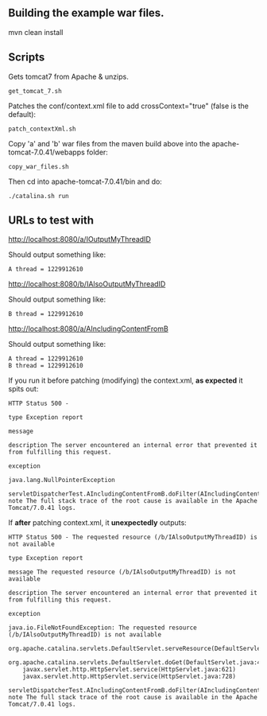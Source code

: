 ## Building the example war files.

mvn clean install

## Scripts 

Gets tomcat7 from Apache & unzips.

    get_tomcat_7.sh

Patches the conf/context.xml file to add crossContext="true" (false is the default):

    patch_contextXml.sh

Copy 'a' and 'b' war files from the maven build above into the apache-tomcat-7.0.41/webapps folder:

    copy_war_files.sh

Then cd into apache-tomcat-7.0.41/bin and do:

    ./catalina.sh run

## URLs to test with

[http://localhost:8080/a/IOutputMyThreadID](http://localhost:8080/a/IOutputMyThreadID)

Should output something like:

    A thread = 1229912610

[http://localhost:8080/b/IAlsoOutputMyThreadID](http://localhost:8080/b/IAlsoOutputMyThreadID)

Should output something like:

    B thread = 1229912610

[http://localhost:8080/a/AIncludingContentFromB](http://localhost:8080/a/AIncludingContentFromB)

Should output something like:

    A thread = 1229912610
    B thread = 1229912610

If you run it before patching (modifying) the context.xml, **as expected** it spits out:

    HTTP Status 500 -
    
    type Exception report
    
    message
    
    description The server encountered an internal error that prevented it from fulfilling this request.
    
    exception
    
    java.lang.NullPointerException
    	servletDispatcherTest.AIncludingContentFromB.doFilter(AIncludingContentFromB.java:23)
    note The full stack trace of the root cause is available in the Apache Tomcat/7.0.41 logs.

If **after** patching context.xml, it **unexpectedly** outputs:

    HTTP Status 500 - The requested resource (/b/IAlsoOutputMyThreadID) is not available
    
    type Exception report
    
    message The requested resource (/b/IAlsoOutputMyThreadID) is not available
    
    description The server encountered an internal error that prevented it from fulfilling this request.
    
    exception
    
    java.io.FileNotFoundException: The requested resource (/b/IAlsoOutputMyThreadID) is not available
    	org.apache.catalina.servlets.DefaultServlet.serveResource(DefaultServlet.java:776)
    	org.apache.catalina.servlets.DefaultServlet.doGet(DefaultServlet.java:411)
    	javax.servlet.http.HttpServlet.service(HttpServlet.java:621)
    	javax.servlet.http.HttpServlet.service(HttpServlet.java:728)
    	servletDispatcherTest.AIncludingContentFromB.doFilter(AIncludingContentFromB.java:25)
    note The full stack trace of the root cause is available in the Apache Tomcat/7.0.41 logs.